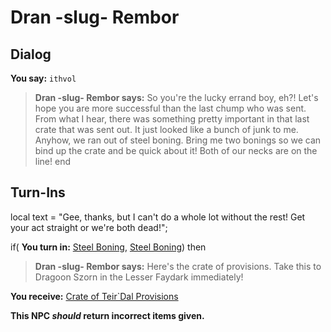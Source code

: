 # Dran -slug- Rembor



## Dialog

**You say:** `ithvol`



>**Dran -slug- Rembor says:** So you're the lucky errand boy, eh?! Let's hope you are more successful than the last chump who was sent. From what I hear, there was something pretty important in that last crate that was sent out. It just looked like a bunch of junk to me. Anyhow, we ran out of steel boning. Bring me two bonings so we can bind up the crate and be quick about it! Both of our necks are on the line!
end

## Turn-Ins



local text = "Gee, thanks, but I can't do a whole lot without the rest! Get your act straight or we're both dead!";



if( **You turn in:** [Steel Boning](/item/12073), [Steel Boning](/item/12073)) then


>**Dran -slug- Rembor says:** Here's the crate of provisions. Take this to Dragoon Szorn in the Lesser Faydark immediately!


 **You receive:**  [Crate of Teir\`Dal Provisions](/item/19030) 

**This NPC *should* return incorrect items given.**





